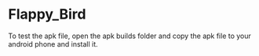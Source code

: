 # Flappy_Bird

To test the apk file, open the apk builds folder and copy the apk file to your android phone and install it.
